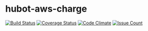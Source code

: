 hubot-aws-charge
================================================================================

[![Build Status](https://travis-ci.org/ringohub/hubot-aws-charge.svg?branch=master)](https://travis-ci.org/ringohub/hubot-aws-charge)
[![Coverage Status](https://coveralls.io/repos/github/ringohub/hubot-aws-charge/badge.svg?branch=master)](https://coveralls.io/github/ringohub/hubot-aws-charge?branch=master)
[![Code Climate](https://codeclimate.com/github/ringohub/hubot-aws-charge/badges/gpa.svg)](https://codeclimate.com/github/ringohub/hubot-aws-charge)
[![Issue Count](https://codeclimate.com/github/ringohub/hubot-aws-charge/badges/issue_count.svg)](https://codeclimate.com/github/ringohub/hubot-aws-charge)
